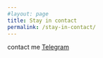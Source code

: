 ```yaml
---
#layout: page
title: Stay in contact
permalink: /stay-in-contact/
---
```


contact me [Telegram](https://t.me/Sergey0Kovalev)
